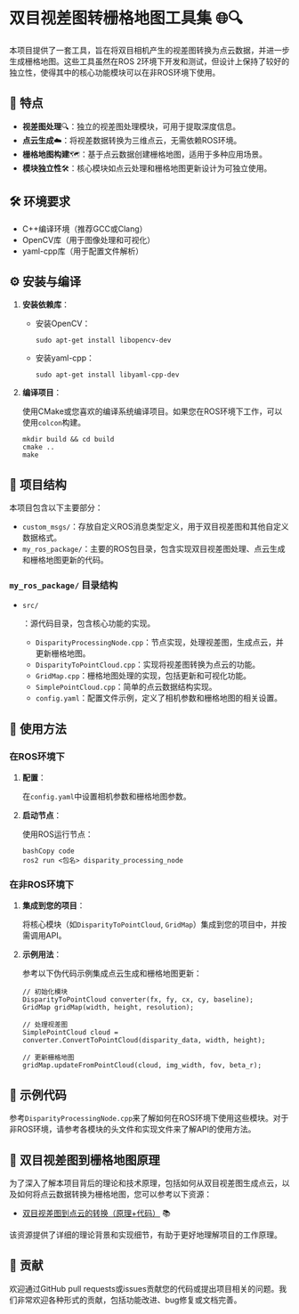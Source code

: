 # 双目视差图转栅格地图工具集 🌐🔍

本项目提供了一套工具，旨在将双目相机产生的视差图转换为点云数据，并进一步生成栅格地图。这些工具虽然在ROS 2环境下开发和测试，但设计上保持了较好的独立性，使得其中的核心功能模块可以在非ROS环境下使用。

## 🌟 特点

- **视差图处理**🔍：独立的视差图处理模块，可用于提取深度信息。
- **点云生成**☁️：将视差数据转换为三维点云，无需依赖ROS环境。
- **栅格地图构建**🗺️：基于点云数据创建栅格地图，适用于多种应用场景。
- **模块独立性**🛠️：核心模块如点云处理和栅格地图更新设计为可独立使用。

## 🛠️ 环境要求

- C++编译环境（推荐GCC或Clang）
- OpenCV库（用于图像处理和可视化）
- yaml-cpp库（用于配置文件解析）

## ⚙️ 安装与编译

1. **安装依赖库**：

   - 安装OpenCV：

     ```
     sudo apt-get install libopencv-dev
     ```

   - 安装yaml-cpp：

     ```
     sudo apt-get install libyaml-cpp-dev
     ```

2. **编译项目**：

   使用CMake或您喜欢的编译系统编译项目。如果您在ROS环境下工作，可以使用`colcon`构建。

   ```
   mkdir build && cd build
   cmake ..
   make
   ```

## 📂 项目结构

本项目包含以下主要部分：

- `custom_msgs/`：存放自定义ROS消息类型定义，用于双目视差图和其他自定义数据格式。
- `my_ros_package/`：主要的ROS包目录，包含实现双目视差图处理、点云生成和栅格地图更新的代码。

### `my_ros_package/` 目录结构

- ```
  src/
  ```

  ：源代码目录，包含核心功能的实现。

  - `DisparityProcessingNode.cpp`：节点实现，处理视差图，生成点云，并更新栅格地图。
  - `DisparityToPointCloud.cpp`：实现将视差图转换为点云的功能。
  - `GridMap.cpp`：栅格地图处理的实现，包括更新和可视化功能。
  - `SimplePointCloud.cpp`：简单的点云数据结构实现。
  - `config.yaml`：配置文件示例，定义了相机参数和栅格地图的相关设置。

## 🚀 使用方法

### 在ROS环境下

1. **配置**：

   在`config.yaml`中设置相机参数和栅格地图参数。

2. **启动节点**：

   使用ROS运行节点：

   ```
   bashCopy code
   ros2 run <包名> disparity_processing_node
   ```

### 在非ROS环境下

1. **集成到您的项目**：

   将核心模块（如`DisparityToPointCloud`, `GridMap`）集成到您的项目中，并按需调用API。

2. **示例用法**：

   参考以下伪代码示例集成点云生成和栅格地图更新：

   ```
   // 初始化模块
   DisparityToPointCloud converter(fx, fy, cx, cy, baseline);
   GridMap gridMap(width, height, resolution);
   
   // 处理视差图
   SimplePointCloud cloud = converter.ConvertToPointCloud(disparity_data, width, height);
   
   // 更新栅格地图
   gridMap.updateFromPointCloud(cloud, img_width, fov, beta_r);
   ```

## 📝 示例代码

参考`DisparityProcessingNode.cpp`来了解如何在ROS环境下使用这些模块。对于非ROS环境，请参考各模块的头文件和实现文件来了解API的使用方法。

## 📘 双目视差图到栅格地图原理

为了深入了解本项目背后的理论和技术原理，包括如何从双目视差图生成点云，以及如何将点云数据转换为栅格地图，您可以参考以下资源：

- [双目视差图到点云的转换（原理+代码）](https://blog.csdn.net/qq_41037856/article/details/134701111?spm=1001.2014.3001.5502) 📚

该资源提供了详细的理论背景和实现细节，有助于更好地理解项目的工作原理。

## 🤝 贡献

欢迎通过GitHub pull requests或issues贡献您的代码或提出项目相关的问题。我们非常欢迎各种形式的贡献，包括功能改进、bug修复或文档完善。